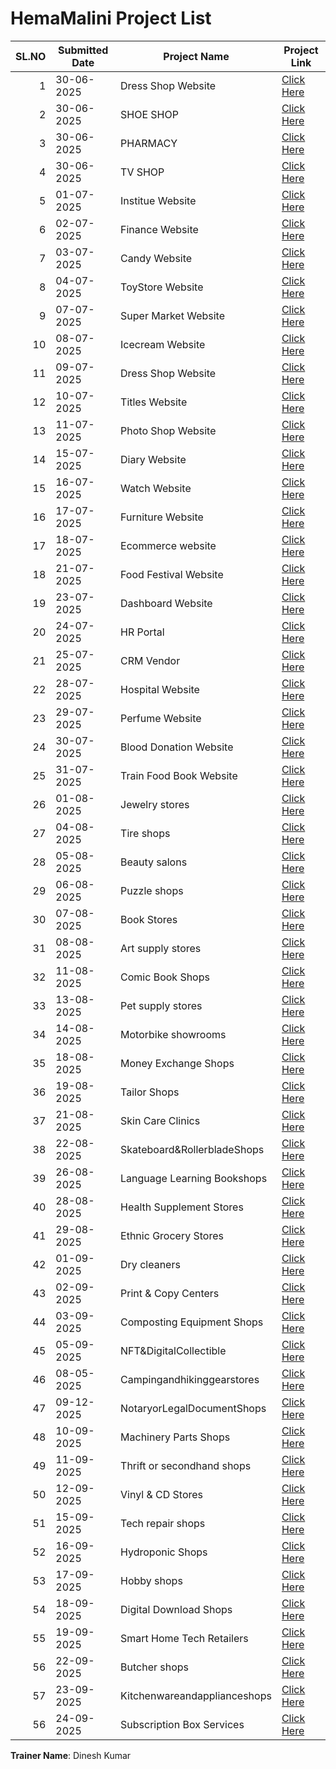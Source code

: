 # HemaMalini Project List

| SL.NO | Submitted Date | Project Name               | Project Link                                                         |
|------:|----------------|---------------------------|----------------------------------------------------------------------|
| 1     | 30-06-2025     | Dress Shop Website        | [Click Here](https://hema-1712.github.io/seyonshop/)                 |
| 2     | 30-06-2025     | SHOE SHOP                 | [Click Here](https://hema-1712.github.io/shoestore/)                 |
| 3     | 30-06-2025     | PHARMACY                  | [Click Here](https://hema-1712.github.io/medplus/)                   |
| 4     | 30-06-2025     | TV SHOP                   | [Click Here](https://hema-1712.github.io/tvsite/)                    |
| 5     | 01-07-2025     | Institue Website          | [Click Here](https://hema-1712.github.io/forgivetechie/)             |
| 6     | 02-07-2025     | Finance Website           | [Click Here](https://hema-1712.github.io/finance/)                   |
| 7     | 03-07-2025     | Candy Website             | [Click Here](https://hema-1712.github.io/popcandy/#/)                |
| 8     | 04-07-2025     | ToyStore Website          | [Click Here](https://hema-1712.github.io/onve/)                      |
| 9     | 07-07-2025     | Super Market Website      | [Click Here](https://hema-1712.github.io/freshmart/)                 |
| 10    | 08-07-2025     | Icecream Website          | [Click Here](https://hema-1712.github.io/frozen/)                    |
| 11    | 09-07-2025     | Dress Shop Website        | [Click Here](https://hema-1712.github.io/aurora/)                    |
| 12    | 10-07-2025     | Titles Website            | [Click Here](https://hema-1712.github.io/tiles/)                     |
| 13    | 11-07-2025     | Photo Shop Website        | [Click Here](https://hema-1712.github.io/lumora/#/)                  |
| 14    | 15-07-2025     | Diary Website             | [Click Here](https://hema-1712.github.io/farmforth/)                 |
| 15    | 16-07-2025     | Watch Website             | [Click Here](https://hema-1712.github.io/watchnest/)                 |
| 16    | 17-07-2025     | Furniture Website         | [Click Here](https://hema-1712.github.io/urbanoak/)                  |
| 17    | 18-07-2025     | Ecommerce website         | [Click Here](https://hema-1712.github.io/cart/)                      |
| 18    | 21-07-2025     | Food Festival Website     | [Click Here](https://hema-1712.github.io/feast/)                     |
| 19    | 23-07-2025     | Dashboard Website         | [Click Here](https://hema-1712.github.io/ibm/)                       |
| 20    | 24-07-2025     | HR Portal                 | [Click Here](https://hema-1712.github.io/hrportal/)                  |
| 21    | 25-07-2025     | CRM Vendor                | [Click Here](https://hema-1712.github.io/aapurti/)                   |
| 22    | 28-07-2025     | Hospital Website          | [Click Here](https://hema-1712.github.io/healsync/)                  |
| 23    | 29-07-2025     | Perfume Website           | [Click Here](https://hema-1712.github.io/aromora/)                   |
| 24    | 30-07-2025     | Blood Donation Website    | [Click Here](https://hema-1712.github.io/lifepulse/)                 |
| 25    | 31-07-2025     | Train Food Book Website   | [Click Here](https://hema-1712.github.io/railmeal/)                  |
| 26    | 01-08-2025     | Jewelry stores            | [Click Here](https://hema-1712.github.io/grtjewels/)                 |
| 27    | 04-08-2025     | Tire shops                | [Click Here](https://hema-1712.github.io/suzityres/)                 |
| 28    | 05-08-2025     | Beauty salons             | [Click Here](https://hema-1712.github.io/glow/)                      |
| 29    | 06-08-2025     | Puzzle shops              | [Click Here](https://hema-1712.github.io/puzzix/)                    |
| 30    | 07-08-2025     | Book Stores               | [Click Here](https://hema-1712.github.io/book/)                      |
| 31    | 08-08-2025     | Art supply stores         | [Click Here](https://hema-1712.github.io/Doodle/)                    |
| 32    | 11-08-2025     | Comic Book Shops          | [Click Here](https://hema-1712.github.io/comic/)                     |
| 33    | 13-08-2025     | Pet supply stores         | [Click Here](https://hema-1712.github.io/truepaw/)                   |
| 34    | 14-08-2025     | Motorbike showrooms       | [Click Here](https://hema-1712.github.io/ridex/)                     |
| 35    | 18-08-2025     | Money Exchange Shops      | [Click Here](https://hema-1712.github.io/forex/)                     |
| 36    | 19-08-2025     | Tailor Shops              | [Click Here](https://hema-1712.github.io/sew/)                       |
| 37    | 21-08-2025     | Skin Care Clinics         | [Click Here](https://hema-1712.github.io/glowence/)                  |
| 38    |	22-08-2025	   |Skateboard&RollerbladeShops| [Click Here](https://hema-1712.github.io/kickpush/)                  |
| 39	  |26-08-2025      |Language Learning Bookshops| [Click Here](https://hema-1712.github.io/babel/)                     |
| 40	  |28-08-2025	     |Health Supplement Stores	 | [Click Here](https://hema-1712.github.io/biofit/)                    |
| 41	  |29-08-2025	     |Ethnic Grocery Stores      | [Click Here](https://hema-1712.github.io/yamibuy/)                   |
| 42	  |01-09-2025	     | Dry cleaners              | [Click Here](https://hema-1712.github.io/freshfold/)                 |
| 43	  |02-09-2025	     |Print & Copy Centers	     | [Click Here](https://hema-1712.github.io/printxpress/)               |
| 44	  |03-09-2025	     |Composting Equipment Shops | [Click Here](https://hema-1712.github.io/greenpro/ )                 |
| 45	  |05-09-2025	     |NFT&DigitalCollectible	   | [Click Here](https://hema-1712.github.io/NFT/)                       |
| 46	  |08-05-2025	     |Campingandhikinggearstores | [Click Here](https://hema-1712.github.io/hikora/)                    |
| 47	  |09-12-2025	     |NotaryorLegalDocumentShops | [Click Here](https://hema-1712.github.io/notary/)                    |
| 48	  |10-09-2025	     |Machinery Parts Shops	     | [Click Here](https://hema-1712.github.io/machotech/)                 |
| 49	  |11-09-2025	     |Thrift or secondhand shops | [Click Here](https://hema-1712.github.io/thrift/)                    |
| 50	  |12-09-2025	     |Vinyl & CD Stores	         | [Click Here](https://hema-1712.github.io/vinyl/)                     |
| 51	  |15-09-2025	     |Tech repair shops	         | [Click Here](https://hema-1712.github.io/bytefix/ )                  |
| 52	  |16-09-2025	     |Hydroponic Shops	         | [Click Here](https://hema-1712.github.io/hydro/ )                    |
| 53	  |17-09-2025	     |Hobby shops                | [Click Here](https://hema-1712.github.io/hobbyhaven/)                |
| 54	  |18-09-2025	     |Digital Download Shops	   | [Click Here](https://hema-1712.github.io/cloudnest/)                 |
| 55	  |19-09-2025	     |Smart Home Tech Retailers	 | [Click Here](https://hema-1712.github.io/casasmart/)                 |
| 56	  |22-09-2025	     |Butcher shops	             | [Click Here](https://hema-1712.github.io/meatly/)                    |
| 57	  |23-09-2025	     |Kitchenwareandapplianceshops| [Click Here](https://hema-1712.github.io/kitchena/)                 |
| 56	  |24-09-2025	     |Subscription Box Services	 | [Click Here](https://hema-1712.github.io/everbox/#/)                 |















**Trainer Name**: Dinesh Kumar
